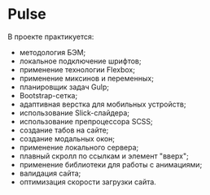 # Pulse
В проекте практикуется:
- методология БЭМ;
- локальное подключение шрифтов;
- применение технологии Flexbox;
- применение миксинов и переменных;
- планировщик задач Gulp;
- Bootstrap-сетка;
- адаптивная верстка для мобильных устройств;
- использование Slick-слайдера;
- использование препроцессора SCSS;
- создание табов на сайте;
- создание модальных окон;
- применение локального сервера;
- плавный скролл по ссылкам и элемент "вверх";
- применение библиотеки для работы с анимациями;
- валидация сайта;
- оптимизация скорости загрузки сайта.
